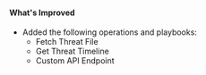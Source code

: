 #### What's Improved

- Added the following operations and playbooks:
    - Fetch Threat File
    - Get Threat Timeline
    - Custom API Endpoint
